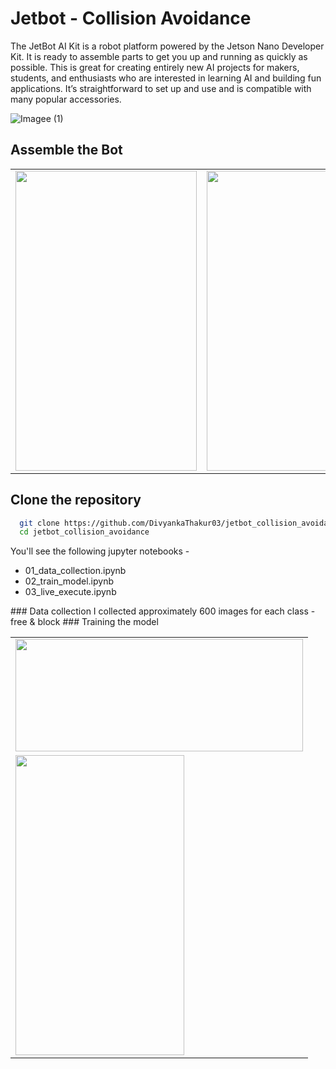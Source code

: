 # Jetbot - Collision Avoidance

The JetBot AI Kit is a robot platform powered by the Jetson Nano Developer Kit. It
is ready to assemble parts to get you up and running as quickly as possible. This is great for creating
entirely new AI projects for makers, students, and enthusiasts who are interested in learning AI
and building fun applications. It’s straightforward to set up and use and is compatible with many
popular accessories.

![Imagee (1)](https://user-images.githubusercontent.com/85764700/206226679-ab5fa1d0-833c-4abb-96ca-6a7c86d9de8f.png)

## Assemble the Bot
<table>
  <tr>
    <td><img src="https://user-images.githubusercontent.com/85764700/206234213-6b3243e9-deb1-4652-8ce6-5eb8eeb03ce6.jpeg" width=290 height=480></td>
    <td><img src="https://user-images.githubusercontent.com/85764700/206229965-d7d0bcbe-3580-4f56-9579-1900b44110d7.png" width=290 height=480></td>
    <td><img src="https://user-images.githubusercontent.com/85764700/206232145-8186a6ef-6dad-4e39-b074-56404efcec0c.jpeg" width=290 height=480></td>
    
  </tr>
 </table>

## Clone the repository

```bash
  git clone https://github.com/DivyankaThakur03/jetbot_collision_avoidance.git
  cd jetbot_collision_avoidance
```

You'll see the following jupyter notebooks -

- 01_data_collection.ipynb
- 02_train_model.ipynb
- 03_live_execute.ipynb


<table>
  <tr>
    ### Data collection
    I collected approximately 600 images for each class - free & block
    <td><img src="https://user-images.githubusercontent.com/85764700/206235616-91eefb73-e054-42d6-bab7-bd34d5b48065.png" width=460 height=180></td>
  </tr>
  <tr>
    ### Training the model
    <td><img src="https://user-images.githubusercontent.com/85764700/206235894-fe9cd946-a412-4087-bc4b-2295ca15f94a.png" width=270 height=480></td>
  </tr>
 </table>


